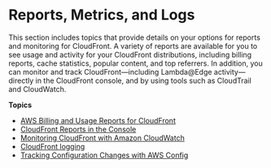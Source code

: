 # Reports, Metrics, and Logs<a name="reports-and-monitoring"></a>

This section includes topics that provide details on your options for reports and monitoring for CloudFront\. A variety of reports are available for you to see usage and activity for your CloudFront distributions, including billing reports, cache statistics, popular content, and top referrers\. In addition, you can monitor and track CloudFront—including Lambda@Edge activity—directly in the CloudFront console, and by using tools such as CloudTrail and CloudWatch\. 

**Topics**
+ [AWS Billing and Usage Reports for CloudFront](reports-billing.md)
+ [CloudFront Reports in the Console](reports.md)
+ [Monitoring CloudFront with Amazon CloudWatch](monitoring-using-cloudwatch.md)
+ [CloudFront logging](logging.md)
+ [Tracking Configuration Changes with AWS Config](TrackingChanges.md)